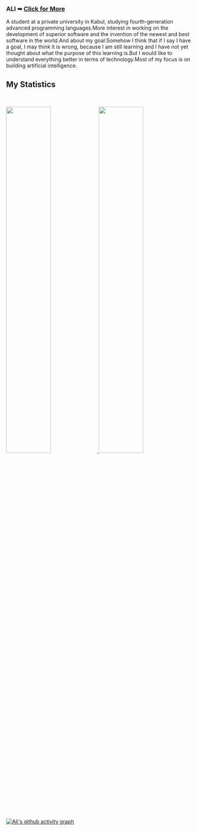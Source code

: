 <h3>ALI ➥ <a href="https://real-ali.github.io">Click for More</a></h3>
        <p>
          A student at a private university in Kabul, studying fourth-generation
          advanced programming languages.More interest in working on the
          development of superior software and the invention of the newest and
          best software in the world.And about my goal:Somehow I think that if I
          say I have a goal, I may think it is wrong, because I am still
          learning and I have not yet thought about what the purpose of this
          learning is.But I would like to understand everything better in terms
          of technology.Most of my focus is on building artificial intelligence.
        </p>

## My Statistics

<br/>
<p align="left">
  <a href="https://github.com/real-ali/">
  <img width="49%" src="https://github-readme-stats.vercel.app/api?username=real-ali&show_icons=true&theme=gruvbox&hide_border=true" />
    <img width="49%" src="https://github-readme-streak-stats.herokuapp.com/?user=real-ali&theme=gruvbox&hide_border=true" />
  </a>
</p>

[![Ali's github activity graph](https://github-readme-activity-graph.cyclic.app/graph?username=real-ali&theme=github-compact&area=true)](https://github.com/real-ali)

